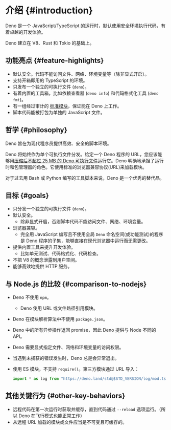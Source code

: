 # 介绍 {#introduction}

Deno 是一个 JavaScript/TypeScript 的运行时，默认使用安全环境执行代码，有着卓越的开发体验。

Deno 建立在 V8、Rust 和 Tokio 的基础上。

## 功能亮点 {#feature-highlights}

- 默认安全。代码不能访问文件、网络、环境变量等（除非显式开启）。
- 支持开箱即用的 TypeScript 的环境。
- 只发布一个独立的可执行文件 (`deno`)。
- 有着内置的工具箱，比如依赖查看器 (`deno info`) 和代码格式化工具 (`deno fmt`)。
- 有一组经过审计的 [标准模块](https://github.com/denoland/deno_std)，保证能在 Deno 上工作。
- 脚本代码能被打包为单独的 JavaScript 文件。

## 哲学 {#philosophy}

Deno 旨在为现代程序员提供高效、安全的脚本环境。

Deno 将始终作为单个可执行文件分发。给定一个 Deno 程序的 URL，您应该能够用[压缩后不超过 25 MB 的 Deno 可执行文件](https://github.com/denoland/deno/releases)运行它。Deno 明确地承担了运行时和包管理器的角色。它使用标准的浏览器兼容协议(URL)来加载模块。

对于过去用 Bash 或 Python 编写的工具脚本来说，Deno 是一个优秀的替代品。

## 目标 {#goals}

- 只分发一个独立的可执行文件 (`deno`)。
- 默认安全。
  - 除非显式开启，否则脚本代码不能访问文件、网络、环境变量。
- 浏览器兼容。
  - 完全用 JavaScript 编写且不使用全局 `Deno` 命名空间(或功能测试)的程序是 Deno 程序的子集，能够直接在现代浏览器中运行而无需更改。
- 提供内置工具来提升开发体验。
  - 比如单元测试、代码格式化、代码检查。
- 不把 V8 的概念泄露到用户空间。
- 能够高效地提供 HTTP 服务。

## 与 Node.js 的比较 {#comparison-to-nodejs}

- Deno 不使用 `npm`。
  - Deno 使用 URL 或文件路径引用模块。
- Deno 在模块解析算法中不使用 `package.json`。
- Deno 中的所有异步操作返回 promise，因此 Deno 提供与 Node 不同的 API。
- Deno 需要显式指定文件、网络和环境变量的访问权限。
- 当遇到未捕获的错误发生时，Deno 总是会异常退出。
- 使用 ES 模块，不支持 `require()`。第三方模块通过 URL 导入：

  ```javascript
  import * as log from "https://deno.land/std@$STD_VERSION/log/mod.ts";
  ```

## 其他关键行为 {#other-key-behaviors}

- 远程代码在第一次运行时获取并缓存，直到代码通过 `--reload` 选项运行。（所以 Deno 在飞行模式也能正常工作）
- 从远程 URL 加载的模块或文件应当是不可变且可缓存的。
